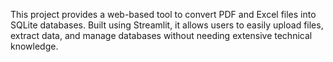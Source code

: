 This project provides a web-based tool to convert PDF and Excel files into SQLite databases. Built using Streamlit, it allows users to easily upload files, extract data, and manage databases without needing extensive technical knowledge.
